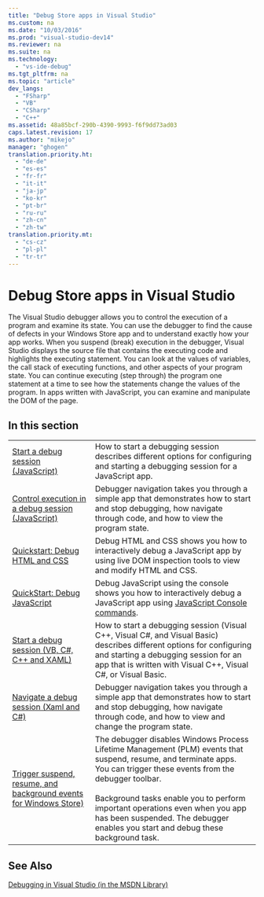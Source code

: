 ```yaml
---
title: "Debug Store apps in Visual Studio"
ms.custom: na
ms.date: "10/03/2016"
ms.prod: "visual-studio-dev14"
ms.reviewer: na
ms.suite: na
ms.technology: 
  - "vs-ide-debug"
ms.tgt_pltfrm: na
ms.topic: "article"
dev_langs: 
  - "FSharp"
  - "VB"
  - "CSharp"
  - "C++"
ms.assetid: 48a85bcf-290b-4390-9993-f6f9dd73ad03
caps.latest.revision: 17
ms.author: "mikejo"
manager: "ghogen"
translation.priority.ht: 
  - "de-de"
  - "es-es"
  - "fr-fr"
  - "it-it"
  - "ja-jp"
  - "ko-kr"
  - "pt-br"
  - "ru-ru"
  - "zh-cn"
  - "zh-tw"
translation.priority.mt: 
  - "cs-cz"
  - "pl-pl"
  - "tr-tr"
---
```

# Debug Store apps in Visual Studio
The Visual Studio debugger allows you to control the execution of a program and examine its state. You can use the debugger to find the cause of defects in your Windows Store app and to understand exactly how your app works. When you suspend (break) execution in the debugger, Visual Studio displays the source file that contains the executing code and highlights the executing statement. You can look at the values of variables, the call stack of executing functions, and other aspects of your program state. You can continue executing (step through) the program one statement at a time to see how the statements change the values of the program. In apps written with JavaScript, you can examine and manipulate the DOM of the page.  
  
## In this section  
  
|||  
|-|-|  
|[Start a debug session  (JavaScript)](../VS_debugger/start-a-debugging-session-for-store-apps-in-visual-studio--javascript-.md)|How to start a debugging session describes different options for configuring and starting a debugging session for a JavaScript app.|  
|[Control execution in a debug session (JavaScript)](../VS_debugger/60159535-61ec-466a-a4a6-115ec72a8af5.md)|Debugger navigation takes you through a simple app that demonstrates how to start and stop debugging, how navigate through code, and how to view the program state.|  
|[Quickstart: Debug HTML and CSS](../VS_debugger/quickstart--debug-html-and-css.md)|Debug HTML and CSS shows you how to interactively debug a JavaScript app by using live DOM inspection tools to view and modify HTML and CSS.|  
|[QuickStart: Debug JavaScript](../VS_debugger/quickstart--debug-javascript-using-the-console.md)|Debug JavaScript using the console shows you how to interactively debug a JavaScript app using [JavaScript Console commands](../VS_debugger/javascript-console-commands.md).|  
|[Start a debug session (VB, C#, C++ and XAML)](../VS_debugger/start-a-debugging-session-for-a-store-app-in-visual-studio--vb--csharp--c---and-xaml-.md)|How to start a debugging session (Visual C++, Visual C#, and Visual Basic) describes different options for configuring and starting a debugging session for an app that is written with Visual C++, Visual C#, or Visual Basic.|  
|[Navigate a debug session  (Xaml and C#)](../VS_debugger/navigate-a-debugging-session-in-visual-studio--xaml-and-csharp-.md)|Debugger navigation takes you through a simple app that demonstrates how to start and stop debugging, how navigate through code, and how to view and change the program state.|  
|[Trigger suspend, resume, and background events for Windows Store)](../VS_debugger/how-to-trigger-suspend--resume--and-background-events-for-windows-store-apps-in-visual-studio.md)|The debugger disables Windows Process Lifetime Management (PLM) events that suspend, resume, and terminate apps. You can trigger these events from the debugger toolbar.<br /><br /> Background tasks enable you to perform important operations even when you app has been suspended. The debugger enables you start and debug these background task.|  
  
## See Also  
 [Debugging in Visual Studio (in the MSDN Library)](http://go.microsoft.com/fwlink/?LinkID=226896)